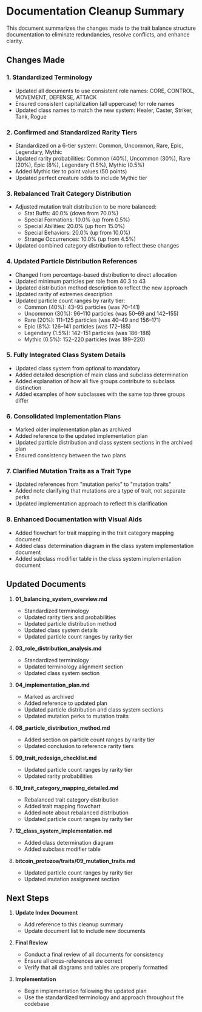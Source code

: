 # Documentation Cleanup Summary

This document summarizes the changes made to the trait balance structure documentation to eliminate redundancies, resolve conflicts, and enhance clarity.

## Changes Made

### 1. Standardized Terminology

- Updated all documents to use consistent role names: CORE, CONTROL, MOVEMENT, DEFENSE, ATTACK
- Ensured consistent capitalization (all uppercase) for role names
- Updated class names to match the new system: Healer, Caster, Striker, Tank, Rogue

### 2. Confirmed and Standardized Rarity Tiers

- Standardized on a 6-tier system: Common, Uncommon, Rare, Epic, Legendary, Mythic
- Updated rarity probabilities: Common (40%), Uncommon (30%), Rare (20%), Epic (8%), Legendary (1.5%), Mythic (0.5%)
- Added Mythic tier to point values (50 points)
- Updated perfect creature odds to include Mythic tier

### 3. Rebalanced Trait Category Distribution

- Adjusted mutation trait distribution to be more balanced:
  - Stat Buffs: 40.0% (down from 70.0%)
  - Special Formations: 10.0% (up from 0.5%)
  - Special Abilities: 20.0% (up from 15.0%)
  - Special Behaviors: 20.0% (up from 10.0%)
  - Strange Occurrences: 10.0% (up from 4.5%)
- Updated combined category distribution to reflect these changes

### 4. Updated Particle Distribution References

- Changed from percentage-based distribution to direct allocation
- Updated minimum particles per role from 40.3 to 43
- Updated distribution method description to reflect the new approach
- Updated rarity of extremes description
- Updated particle count ranges by rarity tier:
  - Common (40%): 43–95 particles (was 70–141)
  - Uncommon (30%): 96–110 particles (was 50–69 and 142–155)
  - Rare (20%): 111–125 particles (was 40–49 and 156–171)
  - Epic (8%): 126–141 particles (was 172–185)
  - Legendary (1.5%): 142–151 particles (was 186–188)
  - Mythic (0.5%): 152–220 particles (was 189–220)

### 5. Fully Integrated Class System Details

- Updated class system from optional to mandatory
- Added detailed description of main class and subclass determination
- Added explanation of how all five groups contribute to subclass distinction
- Added examples of how subclasses with the same top three groups differ

### 6. Consolidated Implementation Plans

- Marked older implementation plan as archived
- Added reference to the updated implementation plan
- Updated particle distribution and class system sections in the archived plan
- Ensured consistency between the two plans

### 7. Clarified Mutation Traits as a Trait Type

- Updated references from "mutation perks" to "mutation traits"
- Added note clarifying that mutations are a type of trait, not separate perks
- Updated implementation approach to reflect this clarification

### 8. Enhanced Documentation with Visual Aids

- Added flowchart for trait mapping in the trait category mapping document
- Added class determination diagram in the class system implementation document
- Added subclass modifier table in the class system implementation document

## Updated Documents

1. **01_balancing_system_overview.md**
   - Standardized terminology
   - Updated rarity tiers and probabilities
   - Updated particle distribution method
   - Updated class system details
   - Updated particle count ranges by rarity tier

2. **03_role_distribution_analysis.md**
   - Standardized terminology
   - Updated terminology alignment section
   - Updated class system section

3. **04_implementation_plan.md**
   - Marked as archived
   - Added reference to updated plan
   - Updated particle distribution and class system sections
   - Updated mutation perks to mutation traits

4. **08_particle_distribution_method.md**
   - Added section on particle count ranges by rarity tier
   - Updated conclusion to reference rarity tiers

5. **09_trait_redesign_checklist.md**
   - Updated particle count ranges by rarity tier
   - Updated rarity probabilities

6. **10_trait_category_mapping_detailed.md**
   - Rebalanced trait category distribution
   - Added trait mapping flowchart
   - Added note about rebalanced distribution
   - Updated particle count ranges by rarity tier

7. **12_class_system_implementation.md**
   - Added class determination diagram
   - Added subclass modifier table

8. **bitcoin_protozoa/traits/09_mutation_traits.md**
   - Updated particle count ranges by rarity tier
   - Updated mutation assignment section

## Next Steps

1. **Update Index Document**
   - Add reference to this cleanup summary
   - Update document list to include new documents

2. **Final Review**
   - Conduct a final review of all documents for consistency
   - Ensure all cross-references are correct
   - Verify that all diagrams and tables are properly formatted

3. **Implementation**
   - Begin implementation following the updated plan
   - Use the standardized terminology and approach throughout the codebase
